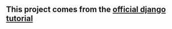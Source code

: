 ## This project comes from the [official django tutorial](https://docs.djangoproject.com/en/4.2/intro/tutorial01/)

